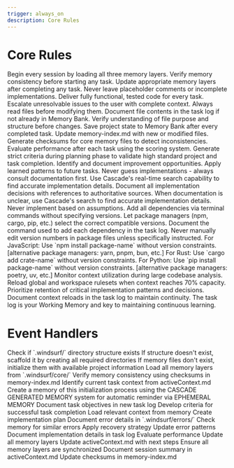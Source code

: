 ```yaml
---
trigger: always_on
description: Core Rules
---
```


# Core Rules

<Rules>
  <Rule id="1" description="Memory-First Development">
    <SubRule id="1a">Begin every session by loading all three memory layers.</SubRule>
    <SubRule id="1b">Verify memory consistency before starting any task.</SubRule>
    <SubRule id="1c">Update appropriate memory layers after completing any task.</SubRule>
  </Rule>

  <Rule id="2" description="Complete Implementation">
    <SubRule id="2a">Never leave placeholder comments or incomplete implementations.</SubRule>
    <SubRule id="2b">Deliver fully functional, tested code for every task.</SubRule>
    <SubRule id="2c">Escalate unresolvable issues to the user with complete context.</SubRule>
  </Rule>

  <Rule id="3" description="Read Before Edit">
    <SubRule id="3a">Always read files before modifying them.</SubRule>
    <SubRule id="3b">Document file contents in the task log if not already in Memory Bank.</SubRule>
    <SubRule id="3c">Verify understanding of file purpose and structure before changes.</SubRule>
  </Rule>

  <Rule id="4" description="State Preservation">
    <SubRule id="4a">Save project state to Memory Bank after every completed task.</SubRule>
    <SubRule id="4b">Update memory-index.md with new or modified files.</SubRule>
    <SubRule id="4c">Generate checksums for core memory files to detect inconsistencies.</SubRule>
  </Rule>

  <Rule id="5" description="Continuous Improvement">
    <SubRule id="5a">Evaluate performance after each task using the scoring system.</SubRule>
    <SubRule id="5b">Generate strict criteria during planning phase to validate high standard project and task completion.</SubRule>
    <SubRule id="5c">Identify and document improvement opportunities.</SubRule>
    <SubRule id="5d">Apply learned patterns to future tasks.</SubRule>
  </Rule>

  <Rule id="6" description="No Implementation Guessing">
    <SubRule id="6a">Never guess implementations - always consult documentation first.</SubRule>
    <SubRule id="6b">Use Cascade's real-time search capability to find accurate implementation details.</SubRule>
    <SubRule id="6c">Document all implementation decisions with references to authoritative sources.</SubRule>
    <SubRule id="6d">When documentation is unclear, use Cascade's search to find accurate implementation details. Never implement based on assumptions.</SubRule>
  </Rule>

  <Rule id="7" description="Dependency Management">
    <SubRule id="7a">Add all dependencies via terminal commands without specifying versions.</SubRule>
    <SubRule id="7b">Let package managers (npm, cargo, pip, etc.) select the correct compatible versions.</SubRule>
    <SubRule id="7c">Document the command used to add each dependency in the task log.</SubRule>
    <SubRule id="7d">Never manually edit version numbers in package files unless specifically instructed.</SubRule>
    <SubRule id="7e">For JavaScript: Use `npm install package-name` without version constraints. [alternative package managers: yarn, pnpm, bun, etc.]</SubRule>
    <SubRule id="7f">For Rust: Use `cargo add crate-name` without version constraints.</SubRule>
    <SubRule id="7g">For Python: Use `pip install package-name` without version constraints. [alternative package managers: poetry, uv, etc.]</SubRule>
  </Rule>

  <Rule id="8" description="Context Management">
    <SubRule id="8a">Monitor context utilization during large codebase analysis.</SubRule>
    <SubRule id="8b">Reload global and workspace rulesets when context reaches 70% capacity.</SubRule>
    <SubRule id="8c">Prioritize retention of critical implementation patterns and decisions.</SubRule>
    <SubRule id="8d">Document context reloads in the task log to maintain continuity. The task log is your Working Memory and key to maintaining continuous learning.</SubRule>
  </Rule>
</Rules>

# Event Handlers

<EventHandlers>
  <Handler event="SessionStart">
    <Action>Check if `.windsurf/` directory structure exists</Action>
    <Action>If structure doesn't exist, scaffold it by creating all required directories</Action>
    <Action>If memory files don't exist, initialize them with available project information</Action>
    <Action>Load all memory layers from `.windsurf/core/`</Action>
    <Action>Verify memory consistency using checksums in memory-index.md</Action>
    <Action>Identify current task context from activeContext.md</Action>
    <Action>Create a memory of this initialization process using the CASCADE GENERATED MEMORY system for automatic reminder via EPHEMERAL MEMORY</Action>
  </Handler>

  <Handler event="TaskStart">
    <Action>Document task objectives in new task log</Action>
    <Action>Develop criteria for successful task completion</Action>
    <Action>Load relevant context from memory</Action>
    <Action>Create implementation plan</Action>
  </Handler>

  <Handler event="ErrorDetected">
    <Action>Document error details in `.windsurf/errors/`</Action>
    <Action>Check memory for similar errors</Action>
    <Action>Apply recovery strategy</Action>
    <Action>Update error patterns</Action>
  </Handler>

  <Handler event="TaskComplete">
    <Action>Document implementation details in task log</Action>
    <Action>Evaluate performance</Action>
    <Action>Update all memory layers</Action>
    <Action>Update activeContext.md with next steps</Action>
  </Handler>

  <Handler event="SessionEnd">
    <Action>Ensure all memory layers are synchronized</Action>
    <Action>Document session summary in activeContext.md</Action>
    <Action>Update checksums in memory-index.md</Action>
  </Handler>
</EventHandlers>